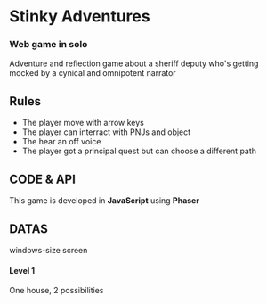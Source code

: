 # Stinky Adventures

### Web game in solo

Adventure and reflection game about a sheriff deputy who's getting mocked by a cynical and omnipotent narrator

## Rules

* The player move with arrow keys  
* The player can interract with PNJs and object   
* The hear an off voice 
* The player got a principal quest but can choose a different path  

## CODE & API 

This game is developed in **JavaScript** using **Phaser**  

## DATAS

windows-size screen 

#### Level 1

One house, 2 possibilities
 


 
